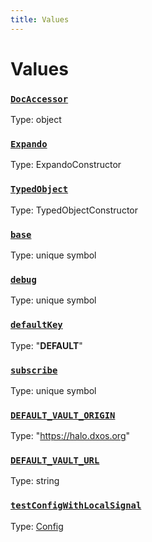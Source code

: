 ```yaml
---
title: Values
---
```

# Values 

### [`DocAccessor`]()
Type: object



### [`Expando`]()
Type: ExpandoConstructor



### [`TypedObject`]()
Type: TypedObjectConstructor



### [`base`]()
Type: unique symbol



### [`debug`]()
Type: unique symbol



### [`defaultKey`]()
Type: "__DEFAULT__"



### [`subscribe`]()
Type: unique symbol



### [`DEFAULT_VAULT_ORIGIN`]()
Type: "https://halo.dxos.org"



### [`DEFAULT_VAULT_URL`]()
Type: string



### [`testConfigWithLocalSignal`](https://github.com/dxos/dxos/blob/5efa14d7c/packages/sdk/client/src/testing/test-builder.ts#L34)
Type: [Config](/api/@dxos/react-client/classes/Config)



